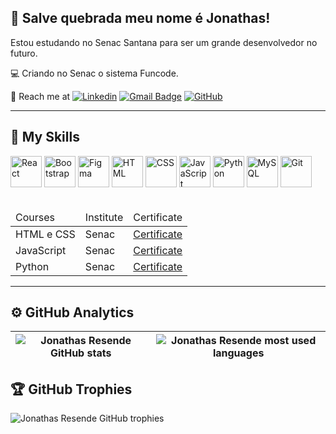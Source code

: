 ## 💜 Salve quebrada meu nome é Jonathas!

Estou estudando no Senac Santana para ser um grande desenvolvedor no futuro.

💻 Criando no Senac o sistema Funcode.

💬 Reach me at 
[![Linkedin](https://img.shields.io/badge/-jonathasSresende-blue?style=flat-square&logo=Linkedin&logoColor=white&link=https://www.linkedin.com/in/jonathasbombeiro/)](https://www.linkedin.com/in/jonathasbombeiro/) 
[![Gmail Badge](https://img.shields.io/badge/-jonathasbombeiro@gmail.com-006bed?style=flat-square&logo=Gmail&logoColor=white&link=mailto:jonathasbombeiro@gmail.com)](mailto:jonathasbombeiro@gmail.com) 
[![GitHub](https://img.shields.io/github/followers/jonathasSresende?label=follow&style=social)](https://github.com/jonathasSresende)

---

## 🚀 My Skills
<div>
          <img src="https://cdn.jsdelivr.net/gh/devicons/devicon@latest/icons/react/react-original.svg" alt="React" width="50em" />
          <img src="https://cdn.jsdelivr.net/gh/devicons/devicon@latest/icons/bootstrap/bootstrap-original.svg" alt="Bootstrap" width="50em"/>
          <img src="https://cdn.jsdelivr.net/gh/devicons/devicon@latest/icons/figma/figma-original.svg" alt="Figma" width="50em"/>
          <img src="https://cdn.jsdelivr.net/gh/devicons/devicon@latest/icons/html5/html5-original.svg" alt="HTML" width="50em"/>
          <img src="https://cdn.jsdelivr.net/gh/devicons/devicon@latest/icons/css3/css3-original.svg" alt="CSS" width="50em"/>
          <img src="https://cdn.jsdelivr.net/gh/devicons/devicon@latest/icons/javascript/javascript-original.svg" alt="JavaScript" width="50em"/>
          <img src="https://cdn.jsdelivr.net/gh/devicons/devicon@latest/icons/python/python-original.svg" alt="Python" width="50em" />
          <img src="https://cdn.jsdelivr.net/gh/devicons/devicon@latest/icons/mysql/mysql-original-wordmark.svg" alt="MySQL" width="50em" />
          <img src="https://cdn.jsdelivr.net/gh/devicons/devicon@latest/icons/git/git-original.svg" alt="Git" width="50em" />
</div>

<br>

<table>
          <thead>
                    <tr>
                              <td>Courses</td>
                              <td>Institute</td>
                              <td>Certificate</td>
                    </tr>
          </thead>
          <tbody>
                    <tr>
                              <td>HTML e CSS</td>
                              <td>Senac</td>
                              <td><a href="">Certificate</a></td>
                    </tr>
                    <tr>
                              <td>JavaScript</td>
                              <td>Senac</td>
                              <td><a href="">Certificate</a></td>
                    </tr>
                    <tr>
                              <td>Python</td>
                              <td>Senac</td>
                              <td><a href="">Certificate</a></td>
                    </tr>
          </tbody>       
</table>

---

## ⚙️ GitHub Analytics
| ![Jonathas Resende GitHub stats](https://github-readme-stats.vercel.app/api?username=jonathasSresende&show_icons=true&theme=gruvbox&hide_border=true) | ![Jonathas Resende most used languages](https://github-readme-stats.vercel.app/api/top-langs/?username=jonathasSresende&layout=donut&theme=gruvbox&hide_border=true) |
| --- | --- |


## 🏆 GitHub Trophies
![Jonathas Resende GitHub trophies](https://github-profile-trophy.vercel.app/?username=jonathasSresende&row=1&column=5&theme=gruvbox&no-frame=true)
